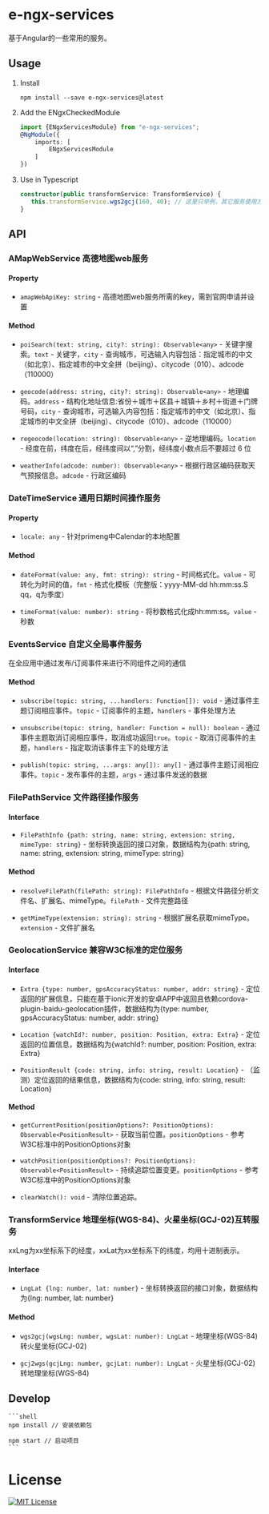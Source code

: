 # e-ngx-services

基于Angular的一些常用的服务。

## Usage

1. Install

	```shell
	npm install --save e-ngx-services@latest
	```

3. Add the ENgxCheckedModule

	```typescript
	import {ENgxServicesModule} from "e-ngx-services";
	@NgModule({
	    imports: [
	        ENgxServicesModule
	    ]
	})
	```

5. Use in Typescript

	```typescript
	constructor(public transformService: TransformService) {
       this.transformService.wgs2gcj(160, 40); // 这里只举例，其它服务使用方法一致
    }
	```

## API

### AMapWebService 高德地图web服务

#### Property

- `amapWebApiKey: string` - 高德地图web服务所需的key，需到官网申请并设置

#### Method

- `poiSearch(text: string, city?: string): Observable<any>` - 关键字搜索。`text` - 关键字，`city` - 查询城市，可选输入内容包括：指定城市的中文（如北京）、指定城市的中文全拼（beijing）、citycode（010）、adcode（110000）

- `geocode(address: string, city?: string): Observable<any>` - 地理编码。`address` - 结构化地址信息:省份＋城市＋区县＋城镇＋乡村＋街道＋门牌号码，`city` - 查询城市，可选输入内容包括：指定城市的中文（如北京）、指定城市的中文全拼（beijing）、citycode（010）、adcode（110000）

- `regeocode(location: string): Observable<any>` - 逆地理编码。`location` - 经度在前，纬度在后，经纬度间以“,”分割，经纬度小数点后不要超过 6 位

- `weatherInfo(adcode: number): Observable<any>` - 根据行政区编码获取天气预报信息。`adcode` - 行政区编码

### DateTimeService 通用日期时间操作服务

#### Property

- `locale: any` - 针对primeng中Calendar的本地配置

#### Method

- `dateFormat(value: any, fmt: string): string` - 时间格式化。`value` - 可转化为时间的值，`fmt` - 格式化模板（完整版：yyyy-MM-dd hh:mm:ss.S qq，q为季度）

- `timeFormat(value: number): string` - 将秒数格式化成hh:mm:ss。`value` - 秒数

### EventsService 自定义全局事件服务

在全应用中通过发布/订阅事件来进行不同组件之间的通信

#### Method

- `subscribe(topic: string, ...handlers: Function[]): void` - 通过事件主题订阅相应事件。`topic` - 订阅事件的主题，`handlers` - 事件处理方法

- `unsubscribe(topic: string, handler: Function = null): boolean` - 通过事件主题取消订阅相应事件，取消成功返回`true`。`topic` - 取消订阅事件的主题，`handlers` - 指定取消该事件主下的处理方法

- `publish(topic: string, ...args: any[]): any[]` - 通过事件主题订阅相应事件。`topic` - 发布事件的主题，`args` - 通过事件发送的数据

### FilePathService 文件路径操作服务

#### Interface

- `FilePathInfo {path: string, name: string, extension: string, mimeType: string}` - 坐标转换返回的接口对象，数据结构为{path: string, name: string, extension: string, mimeType: string}

#### Method

- `resolveFilePath(filePath: string): FilePathInfo` - 根据文件路径分析文件名、扩展名、mimeType。`filePath` - 文件完整路径

- `getMimeType(extension: string): string` - 根据扩展名获取mimeType。`extension` - 文件扩展名

### GeolocationService 兼容W3C标准的定位服务

#### Interface

- `Extra {type: number, gpsAccuracyStatus: number, addr: string}` - 定位返回的扩展信息，只能在基于ionic开发的安卓APP中返回且依赖cordova-plugin-baidu-geolocation插件，数据结构为{type: number, gpsAccuracyStatus: number, addr: string}

- `Location {watchId?: number, position: Position, extra: Extra}` - 定位返回的位置信息，数据结构为{watchId?: number, position: Position, extra: Extra}

- `PositionResult {code: string, info: string, result: Location}` - （监测）定位返回的结果信息，数据结构为{code: string, info: string, result: Location}

#### Method

- `getCurrentPosition(positionOptions?: PositionOptions): Observable<PositionResult>` - 获取当前位置。`positionOptions` - 参考W3C标准中的PositionOptions对象

- `watchPosition(positionOptions?: PositionOptions): Observable<PositionResult>` - 持续追踪位置变更。`positionOptions` - 参考W3C标准中的PositionOptions对象

- `clearWatch(): void` - 清除位置追踪。

### TransformService 地理坐标(WGS-84)、火星坐标(GCJ-02)互转服务

xxLng为xx坐标系下的经度，xxLat为xx坐标系下的纬度，均用十进制表示。

#### Interface

- `LngLat {lng: number, lat: number}` - 坐标转换返回的接口对象，数据结构为{lng: number, lat: number}

#### Method

- `wgs2gcj(wgsLng: number, wgsLat: number): LngLat` - 地理坐标(WGS-84)转火星坐标(GCJ-02)

- `gcj2wgs(gcjLng: number, gcjLat: number): LngLat` - 火星坐标(GCJ-02)转地理坐标(WGS-84)

## Develop

	```shell
	npm install // 安装依赖包
	
	npm start // 启动项目
	```

# License

[![MIT License](https://img.shields.io/badge/license-MIT-blue.svg?style=flat)](/LICENSE)
